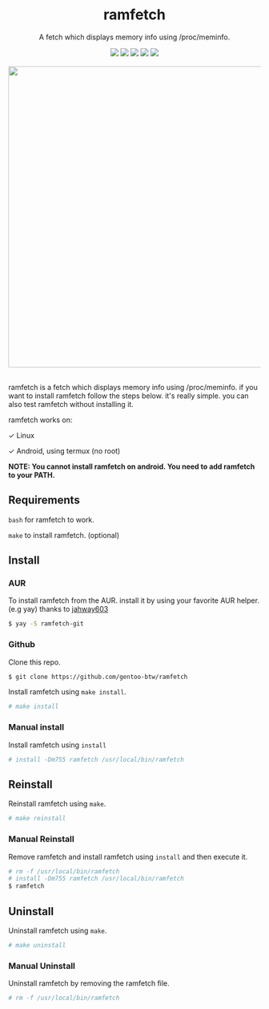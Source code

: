 <div align="center">
  <div>
    <h1>ramfetch</h1>
    <p>A fetch which displays memory info using /proc/meminfo.</p>
    <img src="https://img.shields.io/github/license/gentoo-btw/ramfetch?style=flat-square&logo=license">
    <img src="https://shields.io/badge/made-with%20%20bash-green?logo=gnu-bash&style=flat-square&color=d5c4a1&labelColor=1d2021">
    <img src="https://img.shields.io/github/forks/gentoo-btw/ramfetch?style=flat-square">
    <img src="https://img.shields.io/github/stars/gentoo-btw/ramfetch?style=flat-square">
    <img src="https://img.shields.io/aur/version/ramfetch-git?color=1793d1&logo=arch-linux&style=flat-square">
  </div>
  <div>
<br>
<img width="600" src="https://github.com/gentoo-btw/ramfetch/blob/main/assets/example-pic.png?raw=true">
</div>
</div>
<br>

ramfetch is a fetch which displays memory info using /proc/meminfo. if you want to install ramfetch follow the steps below. it's really simple. you can also test ramfetch without installing it.

ramfetch works on:

&check; Linux

&check; Android, using termux (no root)


<b>NOTE: You cannot install ramfetch on android. You need to add ramfetch to your PATH.</b>

## Requirements

`bash` for ramfetch to work.

`make` to install ramfetch. (optional)

## Install

### AUR
To install ramfetch from the AUR. install it by using your favorite AUR helper. (e.g yay) thanks to [jahway603](https://github.com/jahway603)
```bash
$ yay -S ramfetch-git
```


### Github
Clone this repo.
```bash
$ git clone https://github.com/gentoo-btw/ramfetch
```
Install ramfetch using `make install`.
```bash
# make install
```


### Manual install
Install ramfetch using `install`
```bash
# install -Dm755 ramfetch /usr/local/bin/ramfetch
```
## Reinstall
Reinstall ramfetch using `make`.
```bash
# make reinstall
```

### Manual Reinstall
Remove ramfetch and install ramfetch using `install` and then execute it.
```bash
# rm -f /usr/local/bin/ramfetch
# install -Dm755 ramfetch /usr/local/bin/ramfetch
$ ramfetch
```

## Uninstall
Uninstall ramfetch using `make`.
```bash
# make uninstall
```
### Manual Uninstall
Uninstall ramfetch by removing the ramfetch file.
```bash
# rm -f /usr/local/bin/ramfetch
```
